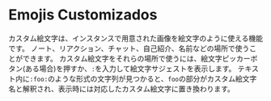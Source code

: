 # Emojis Customizados
カスタム絵文字は、インスタンスで用意された画像を絵文字のように使える機能です。 ノート、リアクション、チャット、自己紹介、名前などの場所で使うことができます。 カスタム絵文字をそれらの場所で使うには、絵文字ピッカーボタン(ある場合)を押すか、`:`を入力して絵文字サジェストを表示します。 テキスト内に`:foo:`のような形式の文字列が見つかると、`foo`の部分がカスタム絵文字名と解釈され、表示時には対応したカスタム絵文字に置き換わります。
